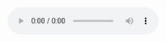 <figure>
    <audio
        controls
        src="/Taco Bell _Bong_ SFX.mp3">
            Your browser does not support the
            <code>audio</code> element.
    </audio>
</figure>
